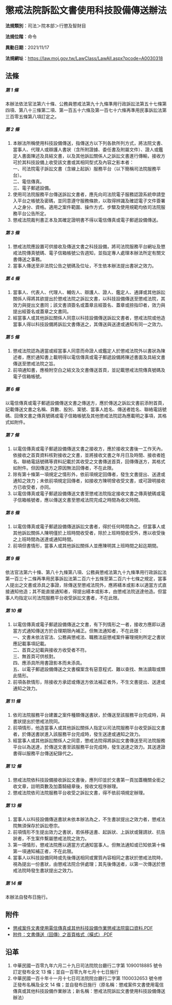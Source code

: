 # 懲戒法院訴訟文書使用科技設備傳送辦法




**法規類別**：司法＞院本部＞行懲及智財目

**法規位階**：命令

**異動日期**：2021/11/17  

**法規網址**：https://law.moj.gov.tw/LawClass/LawAll.aspx?pcode=A0030318



## 法條
##### 第 1 條
本辦法依法官法第六十條、公務員懲戒法第九十九條準用行政訴訟法第五十七條第四項、第八十三條第二項、第一百五十六條及第一百七十六條再準用民事訴訟法第三百零五條第八項訂定之。

##### 第 2 條
1. 本辦法所稱使用科技設備傳送，指傳送方以下列各款所列方式，將法院文書、當事人、代理人或辯護人書狀（含所附證據、委任書及附屬文件）、證人或鑑定人書面陳述及具結文書，以及其他訴訟關係人之訴訟文書進行傳輸，接收方可於其科技設備上收受該文書或其相同型式及內容之影本者：  
一、司法院電子訴訟文書（含線上起訴）服務平台（以下簡稱司法院服務平台）。  
二、電信傳真。  
三、電子郵遞設備。
1. 使用司法院服務平台傳送訴訟文書者，應先向司法院電子服務認證系統申請登入平台之帳號及密碼，並同意遵守服務條款，以取得辨識及確認電子文件簽署人之身分、資格。適用之案件範圍、操作方式、步驟及使用規範均依司法院服務平台公告所定。
1. 懲戒法院裁判書正本及其確定證明書不得以電信傳真或電子郵遞設備傳送。

##### 第 3 條
1. 懲戒法院應設置可供接收及傳送文書之科技設備，將司法院服務平台網址及懲戒法院傳真號碼、電子信箱帳號公告週知，並指定專人處理本辦法所定有關文書傳送之事務。
1. 當事人傳送至非法院公告之號碼及位址，不生依本辦法提出書狀之效力。

##### 第 4 條
1. 當事人、代表人、代理人、輔佐人、辯護人、證人、鑑定人、通譯或其他訴訟關係人得將其欲提出於懲戒法院之訴訟文書，以科技設備傳送至懲戒法院，其效力與提出文書同；該文書須簽名或蓋章且經簽名、蓋章或捺指印者，效力與提出經簽名或蓋章之文書同。
1. 經當事人或其他訴訟關係人同意以科技設備傳送訴訟文書者，懲戒法院或他造當事人得以科技設備將訴訟文書傳送之，其傳送與送達或通知有同一之效力。

##### 第 5 條
1. 懲戒法院認為適當或經當事人同意而命證人或鑑定人於懲戒法院外以書狀為陳述者，應於通知書上載明得以電信傳真或電子郵遞設備將陳述書面及具結文書傳送至懲戒法院之旨。
1. 前項通知書，應檢附空白之結文及文書傳送首頁，並記載懲戒法院傳真號碼及電子信箱帳號。

##### 第 6 條
以電信傳真或電子郵遞設備傳送文書之傳送方，應於傳送之訴訟文書前添附首頁，記載傳送文書之名稱、頁數、股別、案號、當事人姓名、傳送者姓名、聯絡電話號碼、回傳文書之傳真號碼或電子信箱帳號及其他懲戒法院認為應載明之事項，其格式如附件。

##### 第 7 條
1. 以電信傳真或電子郵遞設備傳送文書之接收方，應於接收文書後一工作天內，依接收之首頁資料核對接收之文書，並將接收文書之年月日及時間、接收者姓名、聯絡電話號碼等資料記載於其收受之文書傳送首頁，回傳傳送方，其格式如附件。但因傳送方之原因無法回傳者，不在此限。
1. 除有第十條第一項規定之情形外，依前項規定回傳者，發生文書提出、送達或通知之效力；未依前項規定回傳者，如接收方陳明曾收受文書，或可證明接收方已收受者，亦同。
1. 以電信傳真或電子郵遞設備傳送文書至懲戒法院指定接收文書之傳真號碼或電子信箱帳號者，應以傳送文書至懲戒法院完成之時間為收文時間。

##### 第 8 條
1. 以電信傳真或電子郵遞設備傳送訴訟文書者，得於任何時間為之。但當事人或其他訴訟關係人陳明僅於上班時間收受者，除於上班時間收受外，應以收受後之上班時間為送達或通知時間。
1. 前項但書情形，當事人或其他訴訟關係人並應陳明其上班時間之起迄期間。

##### 第 9 條
依法官法第六十條、第八十九條第八項、公務員懲戒法第九十九條準用行政訴訟法第一百三十二條再準用民事訴訟法第二百六十五條至第二百六十七條之規定，當事人提出之文書或添具之事證，除傳送至懲戒法院外，應將繕本或影本以適當方式直接通知他造；其不能直接通知者，得提出繕本或影本，由懲戒法院送達他造。但當事人均指定以司法院服務平台收受訴訟文書者，不在此限。

##### 第 10 條
1. 以電信傳真或電子郵遞設備傳送之文書，有下列情形之一者，接收方應即以適當方式通知傳送方於合理期限內補正。但無法通知者，不在此限：  
一、文書未依法官法、公務員懲戒法、職務法庭懲戒案件審理規則所定之書狀應記載事項記載。  
二、首頁之記載與接收方收受者不符。  
三、無首頁可供核對。  
四、應添具所用書證影本而未添具。  
五、以電子郵遞設備傳送之文書檔案含有惡意程式、難以查找、無法讀取或類此情形。
1. 前項各款情形，除接收方承認或傳送方依法補正者外，不生文書提出、送達或通知之效力。

##### 第 11 條
1. 依司法院服務平台建置之案件種類傳送書狀，於傳送至該服務平台完成時，與書狀提出於懲戒法院同。
1. 前項情形，他造當事人或其他訴訟關係人指定以司法院服務平台收受訴訟文書者，於傳送書狀進入該服務平台完成時，發生送達或通知之效力。
1. 經當事人或其他訴訟關係人之同意，懲戒法院得將訴訟文書傳送至司法院服務平台以為送達，於傳送文書至該服務平台完成時，發生送達之效力。其送達證書得以服務平台傳送紀錄代之。

##### 第 12 條
1. 懲戒法院依科技設備接收訴訟文書後，應列印並於文書第一頁加蓋機關全銜之收文章，註明頁數及加蓋騎縫章後，按收文程序辦理。
1. 懲戒法院依司法院服務平台收受之訴訟文書，得不依前項規定辦理。

##### 第 13 條
1. 當事人以科技設備傳送書狀未依本辦法為之，不生書狀提出之效力者，懲戒法院無須保存於訴訟卷宗。
1. 前項情形不生提出效力之書狀，若係移送書、起訴狀、上訴狀或聲請狀、抗告狀者，不生案件繫屬懲戒法院之效力。
1. 第一項情形，懲戒法院應以適當方式通知當事人。但無法通知或已知依第十條第一項通知補正者，不在此限。
1. 當事人以科技設備同時或先後傳送相同或實質內容相同之書狀於懲戒法院時，視為提出一份書狀，由懲戒法院合併處理；其先後傳送者，以第一次傳送於懲戒法院時發生書狀提出之效力。

##### 第 14 條
本辦法自發布日施行。
## 附件
* [懲戒案件文書使用電信傳真或其他科技設備作業懲戒法院窗口資料.PDF](https://law.moj.gov.tw/LawClass/LawGetFile.ashx?FileId=0000272654)
* [附件：文書傳送（回傳）之首頁格式（橫式）.PDF](https://law.moj.gov.tw/LawClass/LawGetFile.ashx?FileId=0000304777)
## 沿革
1. 中華民國一百零九年六月二十九日司法院院台廳行二字第 1090018885 號令訂定發布全文 13 條；並自一百零九年七月十七日施行
1. 中華民國一百十年十一月十七日司法院院台廳行二字第 1100032653 號令修正發布名稱及全文 14 條；並自發布日施行（原名稱：懲戒案件文書使用電信傳真或其他科技設備作業辦法；新名稱：懲戒法院訴訟文書使用科技設備傳送辦法）
